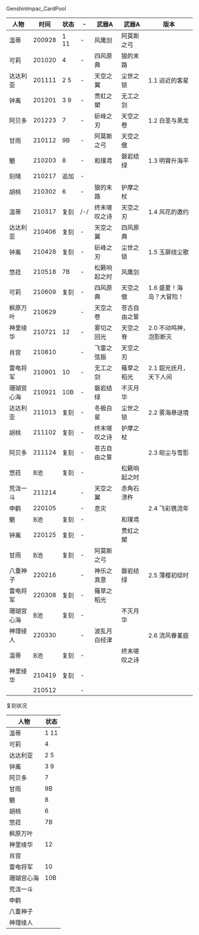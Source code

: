 GenshinImpac_CardPool|人物|时间|状态|-|武器A|武器A|版本||----|----|----|----|----|----|----||温蒂|200928|1 11|-|风鹰剑|阿莫斯之弓|||可莉|201020|4|-|四风原典|狼的末路|||达达利亚|201111|2 5|-|天空之翼|尘世之锁|1.1 迫近的客星||钟离|201201|3 9|-|贯虹之槊|无工之剑|||阿贝多|201223|7|-|斫峰之刃|天空之卷|1.2 白垩与黑龙||甘雨|210112|9B|-|阿莫斯之弓|天空之傲|||魈|210203|8|-|和璞鸢|磐岩结绿|1.3 明霄升海平||刻晴|210217|追加|-|||||胡桃|210302|6|-|狼的末路|护摩之杖|||温蒂|210317|复刻|/-/|终末嗟叹之诗|天空之刃|1.4 风花的邀约||达达利亚|210406|复刻|-|天空之翼|四风原典|||钟离|210428|复刻|-|斫峰之刃|尘世之锁|1.5 玉扉绕尘歌||悠菈|210518|7B|-|松籁响起之时|风鹰剑|||可莉|210609|复刻|-|四风原典|天空之傲|1.6 盛夏！海岛？大冒险！||枫原万叶|210629||-|天空之卷|苍古自由之誓|||神里绫华|210721|12|-|雾切之回光|天空之脊|2.0 不动鸣神，泡影断灭||肖宫|210810||-|飞雷之弦振|天空之刃|||雷电将军|210901|10|-|无工之剑|薙草之稻光|2.1 韶光抚月，天下人间||珊瑚宫心海|210921|10B|-|磐岩结绿|不灭月华|||达达利亚|211013|复刻|-|冬极白星|尘世之锁|2.2 雾海悬谜境||胡桃|211102|复刻|-|终末嗟叹之诗|护摩之杖|||阿贝多|211124|复刻|-|苍古自由之誓||2.3 皑尘与雪影||悠菈|B池|复刻|-||松籁响起之时|||荒泷一斗|211214||-|天空之翼|赤角石溃杵|||申鹤|220105||-|息灾||2.4 飞彩镌流年||魈|B池|复刻|-||和璞鸢|||钟离|220125|复刻|-||贯虹之槊|||甘雨|B池|复刻|-|阿莫斯之弓||||八重神子|220216||-|神乐之真意|磐岩结绿|2.5 薄樱初绽时||雷电将军|220308|复刻|-|薙草之稻光||||珊瑚宫心海|B池|复刻|-||不灭月华|||神理绫人|220330||-|波乱月白经津||2.6 流风眷堇庭||温蒂|B池|复刻|-||终末嗟叹之诗|||神里绫华|210419|复刻|-||||||210512||-||||复刻状况|人物|状态||----|----||温蒂|1 11||可莉|4||达达利亚|2 5||钟离|3 9||阿贝多|7||甘雨|9B||魈|8||胡桃|6||悠菈|7B||枫原万叶|||神里绫华|12||肖宫|||雷电将军|10||珊瑚宫心海|10B||荒泷一斗|||申鹤|||八重神子|||神理绫人||